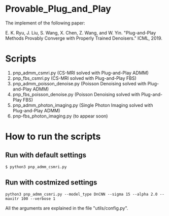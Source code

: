# Provable_Plug_and_Play

The implement of the following paper: 

E. K. Ryu, J. Liu, S. Wang, X. Chen, Z. Wang, and W. Yin. "Plug-and-Play Methods Provably Converge with Properly Trained Denoisers." ICML, 2019.

Scripts
========================
1. pnp_admm_csmri.py  (CS-MRI solved with Plug-and-Play ADMM)
2. pnp_fbs_csmri.py  (CS-MRI solved with Plug-and-Play FBS)
3. pnp_admm_poisson_denoise.py (Poisson Denoising solved with Plug-and-Play ADMM)
4. pnp_fbs_poisson_denoise.py (Poisson Denoising solved with Plug-and-Play FBS)
5. pnp_admm_photon_imaging.py (Single Photon Imaging solved with Plug-and-Play ADMM)
6. pnp-fbs_photon_imaging.py (to appear soon)

How to run the scripts
========================

## Run with default settings
```
$ python3 pnp_admm_csmri.py
```

## Run with costmized settings
```
python3 pnp_admm_csmri.py --model_type DnCNN --sigma 15 --alpha 2.0 --maxitr 100 --verbose 1
```
All the arguments are explained in the file "utils/config.py".

